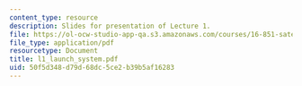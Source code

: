 ```yaml
---
content_type: resource
description: Slides for presentation of Lecture 1.
file: https://ol-ocw-studio-app-qa.s3.amazonaws.com/courses/16-851-satellite-engineering-fall-2003/50f5d348d79d68dc5ce2b39b5af16283_l1_launch_system.pdf
file_type: application/pdf
resourcetype: Document
title: l1_launch_system.pdf
uid: 50f5d348-d79d-68dc-5ce2-b39b5af16283
---
```

